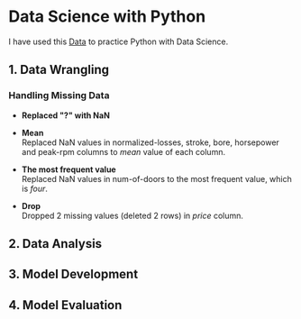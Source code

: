 # Data Science with Python
I have used this [Data](https://s3-api.us-geo.objectstorage.softlayer.net/cf-courses-data/CognitiveClass/DA0101EN/auto.csv) to practice Python with Data Science.

## 1. Data Wrangling
### Handling Missing Data
- **Replaced "?" with NaN**

- **Mean**
<br/>Replaced NaN values in normalized-losses, stroke, bore, horsepower and peak-rpm columns to *mean* value of each column.

- **The most frequent value**
<br/>Replaced NaN values in num-of-doors to the most frequent value, which is *four*.

- **Drop**
<br/>Dropped 2 missing values (deleted 2 rows) in *price* column.


## 2. Data Analysis

## 3. Model Development

## 4. Model Evaluation



